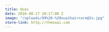 ```yaml
---
title: Ouai
date: 2016-08-17 20:17:00 Z
image: "/uploads/99%20-%20ouaihaircare@2x.jpg"
store-link: http://theouai.com
---
```


